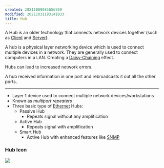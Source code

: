```yaml
---
created: 20211009085656959
modified: 20211031193141833
title: Hub
---
```


A Hub is an older technology that connects network devices together (such as [Client](#Client) and [Server](#Server)).

A hub is a physical layer networking device which is used to connect multiple devices in a network. They are generally used to connect computers in a LAN. Creating a [Daisy-Chaining](#Daisy-Chaining) effect.

Hubs can lead to increased network errors.

A hub received information in one port and rebroadcasts it out all the other ports.

---

- Layer 1 device used to connect multiple network devices/workstations
- Known as _multiport repeaters_
- Three basic type of [Ethernet](#Ethernet) Hubs:
  - Passive Hub
    - Repeats signal without any amplification
  - Active Hub
    - Repeats signal with amplification
  - Smart Hub
    - Active Hub with enhanced features like [SNMP](#SNMP)

### Hub Icon

![](https://raw.githubusercontent.com/zubayrrr/twiki/main/bin/image.7zk4te7pfv2.png)

